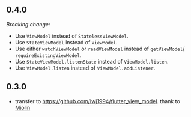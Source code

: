 ## 0.4.0

_Breaking change:_

* Use `ViewModel` instead of `StatelessViewModel`.
* Use `StateViewModel` instead of `ViewModel`.
* Use either `watchViewModel` or `readViewModel` instead of `getViewModel`/
  `requireExistingViewModel`.
* Use `StateViewModel.listenState` instead of `ViewModel.listen`.
* Use `ViewModel.listen` instead of `ViewModel.addListener`.

## 0.3.0

* transfer to https://github.com/lwj1994/flutter_view_model. thank
  to [Miolin](https://github.com/Miolin)

